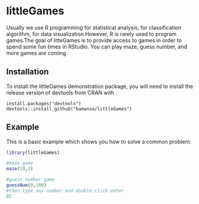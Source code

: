 
<!-- README.md is generated from README.Rmd. Please edit that file -->

# littleGames

<!-- badges: start -->
<!-- badges: end -->

Usually we use R programming for statistical analysis, for
classification algorithm, for data visualization.However, R is rarely used to program games.The goal of litteGames is to provide access to games in order to spend some fun times in RStudio. You can play maze, guess number, and more games are coming.

## Installation

To install the littleGames demonstration package, you will need to install the release version of devtools from CRAN with
```{r}
install.packages("devtools")
devtools::install_github("kamanso/littleGames")
```

## Example
This is a basic example which shows you how to solve a common problem:

``` r
library(littleGames)

#maze game
maze(10,3)

#guess number game
guessNum(0,100)
#then type any number and double click enter
85
```
